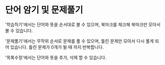 # 단어 암기 및 문제풀기

'학습하기'에서는 단어와 뜻을 순서대로 볼 수 있으며, 북마크를 체크해 북마크만 모아서 볼 수 있습니다.

'문제풀기'에서는 무작위 순서로 문제를 풀 수 있으며, 틀린 문제만 모아서 다시 풀게 되어 있습니다. 틀린 문제가 0개가 될 때 까지 반복합니다.

'목록수정'에서는 단어와 뜻을 추가, 삭제 할 수 있습니다.


